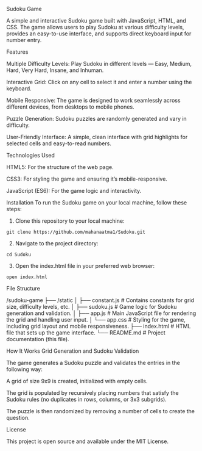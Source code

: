 Sudoku Game

A simple and interactive Sudoku game built with JavaScript, HTML, and CSS. The game allows users to play Sudoku at various difficulty levels, provides an easy-to-use interface, and supports direct keyboard input for number entry.

Features

  Multiple Difficulty Levels: Play Sudoku in different levels — Easy, Medium, Hard, Very Hard, Insane, and Inhuman.

  Interactive Grid: Click on any cell to select it and enter a number using the keyboard.

  Mobile Responsive: The game is designed to work seamlessly across different devices, from desktops to mobile phones.

  Puzzle Generation: Sudoku puzzles are randomly generated and vary in difficulty.

  User-Friendly Interface: A simple, clean interface with grid highlights for selected cells and easy-to-read numbers.


Technologies Used

  HTML5: For the structure of the web page.

  CSS3: For styling the game and ensuring it’s mobile-responsive.

  JavaScript (ES6): For the game logic and interactivity.


Installation
  To run the Sudoku game on your local machine, follow these steps:

  1. Clone this repository to your local machine:

    git clone https://github.com/mahanaatma1/Sudoku.git

  2. Navigate to the project directory:

    cd Sudoku

  3. Open the index.html file in your preferred web browser:

    open index.html


File Structure

   /sudoku-game
  ├── /static
  │    ├── constant.js    # Contains constants for grid size, difficulty levels, etc.
  │    ├── sudoku.js     # Game logic for Sudoku generation and validation.
  │    ├── app.js         # Main JavaScript file for rendering the grid and handling user input.
  │    └── app.css        # Styling for the game, including grid layout and mobile responsiveness.
  ├── index.html         # HTML file that sets up the game interface.
  └── README.md           # Project documentation (this file).


How It Works
  Grid Generation and Sudoku Validation

  The game generates a Sudoku puzzle and validates the entries in the following way:

  A grid of size 9x9 is created, initialized with empty cells.

  The grid is populated by recursively placing numbers that satisfy the Sudoku rules (no duplicates in rows, columns, or 3x3 subgrids).

  The puzzle is then randomized by removing a number of cells to create the question.

License

  This project is open source and available under the MIT License.

